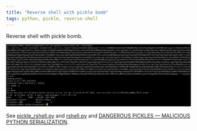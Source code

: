 ```yaml
---
title: "Reverse shell with pickle bomb"
tags: python, pickle, reverse-shell
---
```


Reverse shell with pickle bomb.

![rshell test](/img/Screenshot%202025-07-29%20at%2001.55.02.png)

See [pickle_rshell.py](/scripts/pickle_rshell.py) and [rshell.py](/scripts/rshell.py)
and [DANGEROUS PICKLES — MALICIOUS PYTHON SERIALIZATION](https://intoli.com/blog/dangerous-pickles/).
